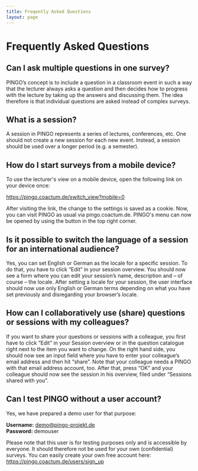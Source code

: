 ```yaml
---
title: Freqently Asked Questions
layout: page
---
```


# Frequently Asked Questions

## Can I ask multiple questions in one survey?
PINGO’s concept is to include a question in a classroom event in such a way that the lecturer always asks a question and then decides how to progress with the lecture by taking up the answers and discussing them. The idea therefore is that individual questions are asked instead of complex surveys.

## What is a session?

A session in PINGO represents a series of lectures, conferences, etc. One should not create a new session for each new event. Instead, a session should be used over a longer period (e.g. a semester). 

## How do I start surveys from a mobile device?

To use the lecturer's view  on a mobile device, open the following link on your device once:

<https://pingo.coactum.de/switch_view?mobile=0>

After visiting the link, the change to the settings is saved as a cookie. Now, you can visit PINGO as usual via pingo.coactum.de. PINGO's menu can now be opened by using the button in the top right corner.

## Is it possible to switch the language of a session for an international audience?

Yes, you can set English or German as the locale for a specific session. To do that, you have to click “Edit” in your session overview. You should now see a form where you can edit your session’s name, description and – of course – the locale. After setting a locale for your session, the user interface should now use only English or German terms depending on what you have set previously and disregarding your browser’s locale.

## How can I collaboratively use (share) questions or sessions with my colleagues?

If you want to share your questions or sessions with a colleague, you first have to click “Edit” in your Session overview or in the question catalogue right next to the item you want to change. On the right hand side, you should now see an input field where you have to enter your colleague’s email address and then hit “share”. Note that your colleague needs a PINGO with that email address account, too. After that, press “OK” and your colleague should now see the session in his overview, filed under “Sessions shared with you”.


## Can I test PINGO without a user account?

Yes, we have prepared a demo user for that purpose:

**Username:** demo@pingo-projekt.de   
**Password:** demouser

Please note that this user is for testing purposes only and is accessible by everyone. It should therefore not be used for your own (confidential) surveys. You can easily create your own free account here: <https://pingo.coactum.de/users/sign_up>
